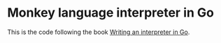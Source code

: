 # Monkey language interpreter in Go

This is the code following the book [Writing an interpreter in Go](https://interpreterbook.com/).
